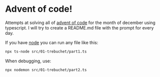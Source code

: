 # Advent of code!

Attempts at solving all of [advent of code](https://adventofcode.com) for the month of december using typescript. I will try to create a README.md file with the prompt for every day.

If you have [node](https://nodejs.org/en) you can run any file like this:

```bash
npx ts-node src/01-trebuchet/part1.ts
```

When debugging, use:

```bash
npx nodemon src/01-trebuchet/part2.ts
```
